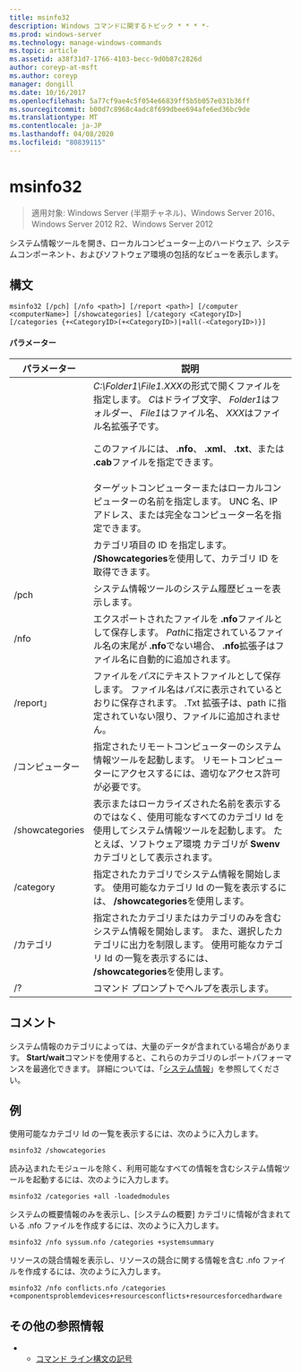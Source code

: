 ```yaml
---
title: msinfo32
description: Windows コマンドに関するトピック * * * *-
ms.prod: windows-server
ms.technology: manage-windows-commands
ms.topic: article
ms.assetid: a38f31d7-1766-4103-becc-9d0b87c2826d
author: coreyp-at-msft
ms.author: coreyp
manager: dongill
ms.date: 10/16/2017
ms.openlocfilehash: 5a77cf9ae4c5f054e66839ff5b5b057e031b36ff
ms.sourcegitcommit: b00d7c8968c4adc8f699dbee694afe6ed36bc9de
ms.translationtype: MT
ms.contentlocale: ja-JP
ms.lasthandoff: 04/08/2020
ms.locfileid: "80839115"
---
```

# <a name="msinfo32"></a>msinfo32

>適用対象: Windows Server (半期チャネル)、Windows Server 2016、Windows Server 2012 R2、Windows Server 2012

システム情報ツールを開き、ローカルコンピューター上のハードウェア、システムコンポーネント、およびソフトウェア環境の包括的なビューを表示します。 
## <a name="syntax"></a>構文
```
msinfo32 [/pch] [/nfo <path>] [/report <path>] [/computer <computerName>] [/showcategories] [/category <CategoryID>] [/categories {+<CategoryID>(+<CategoryID>)|+all(-<CategoryID>)}]
```
#### <a name="parameters"></a>パラメーター

|    パラメーター    |                                                                                                                                 説明                                                                                                                                  |
|-----------------|------------------------------------------------------------------------------------------------------------------------------------------------------------------------------------------------------------------------------------------------------------------------------|
|     <path>      | *C:\Folder1\File1.XXX*の形式で開くファイルを指定します。 *C*はドライブ文字、 *Folder1*はフォルダー、 *File1*はファイル名、 *XXX*はファイル名拡張子です。<p>このファイルには、 **.nfo**、 **.xml**、 **.txt**、または **.cab**ファイルを指定できます。 |
| <computerName>  |                                                                             ターゲットコンピューターまたはローカルコンピューターの名前を指定します。 UNC 名、IP アドレス、または完全なコンピューター名を指定できます。                                                                              |
|  <CategoryID>   |                                                                                     カテゴリ項目の ID を指定します。 **/Showcategories**を使用して、カテゴリ ID を取得できます。                                                                                      |
|      /pch       |                                                                                                       システム情報ツールのシステム履歴ビューを表示します。                                                                                                       |
|      /nfo       |                                     エクスポートされたファイルを **.nfo**ファイルとして保存します。 *Path*に指定されているファイル名の末尾が **.nfo**でない場合、 **.nfo**拡張子はファイル名に自動的に追加されます。                                      |
|     /report」     |                                               ファイルを*パス*にテキストファイルとして保存します。 ファイル名は*パス*に表示されているとおりに保存されます。 .Txt 拡張子は、path に指定されていない限り、ファイルに追加されません。                                                |
|    /コンピューター    |                                                                指定されたリモートコンピューターのシステム情報ツールを起動します。 リモートコンピューターにアクセスするには、適切なアクセス許可が必要です。                                                                |
| /showcategories |                         表示またはローカライズされた名前を表示するのではなく、使用可能なすべてのカテゴリ Id を使用してシステム情報ツールを起動します。 たとえば、ソフトウェア環境 カテゴリが  **Swenv** カテゴリとして表示されます。                         |
|    /category    |                                                                     指定されたカテゴリでシステム情報を開始します。 使用可能なカテゴリ Id の一覧を表示するには、 **/showcategories**を使用します。                                                                     |
|   /カテゴリ   |                          指定されたカテゴリまたはカテゴリのみを含むシステム情報を開始します。 また、選択したカテゴリに出力を制限します。 使用可能なカテゴリ Id の一覧を表示するには、 **/showcategories**を使用します。                          |
|       /?        |                                                                                                                     コマンド プロンプトでヘルプを表示します。                                                                                                                     |

## <a name="remarks"></a>コメント
システム情報のカテゴリによっては、大量のデータが含まれている場合があります。 **Start/wait**コマンドを使用すると、これらのカテゴリのレポートパフォーマンスを最適化できます。 詳細については、「[システム情報](https://technet.microsoft.com/library/cc783305(v=ws.10).aspx)」を参照してください。
## <a name="examples"></a><a name=BKMK_Examples></a>例
使用可能なカテゴリ Id の一覧を表示するには、次のように入力します。
```
msinfo32 /showcategories
```
読み込まれたモジュールを除く、利用可能なすべての情報を含むシステム情報ツールを起動するには、次のように入力します。
```
msinfo32 /categories +all -loadedmodules
```
システムの概要情報のみを表示し、[システムの概要] カテゴリに情報が含まれている .nfo ファイルを作成するには、次のように入力します。
```
msinfo32 /nfo syssum.nfo /categories +systemsummary
```
リソースの競合情報を表示し、リソースの競合に関する情報を含む .nfo ファイルを作成するには、次のように入力します。
```
msinfo32 /nfo conflicts.nfo /categories    +componentsproblemdevices+resourcesconflicts+resourcesforcedhardware
```
## <a name="additional-references"></a>その他の参照情報
-   - [コマンド ライン構文の記号](command-line-syntax-key.md)

